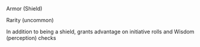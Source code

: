 Armor (Shield)

Rarity (uncommon)

In addition to being a shield, grants advantage on initiative rolls and Wisdom (perception) checks